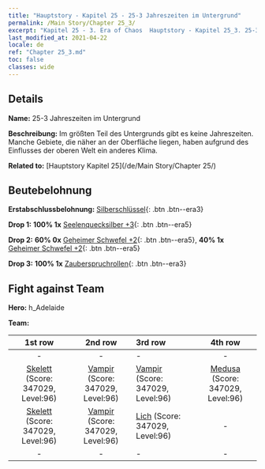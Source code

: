 ```yaml
---
title: "Hauptstory - Kapitel 25 - 25-3 Jahreszeiten im Untergrund"
permalink: /Main Story/Chapter 25_3/
excerpt: "Kapitel 25 - 3. Era of Chaos  Hauptstory - Kapitel 25_3. 25-3 Jahreszeiten im Untergrund"
last_modified_at: 2021-04-22
locale: de
ref: "Chapter 25_3.md"
toc: false
classes: wide
---
```


## Details

 **Name:** 25-3 Jahreszeiten im Untergrund

 **Beschreibung:** Im größten Teil des Untergrunds gibt es keine Jahreszeiten. Manche Gebiete, die näher an der Oberfläche liegen, haben aufgrund des Einflusses der oberen Welt ein anderes Klima.

 **Related to:** [Hauptstory Kapitel 25](/de/Main Story/Chapter 25/)

## Beutebelohnung

 **Erstabschlussbelohnung:** [Silberschlüssel](/ItemsDE/con_693/){: .btn .btn--era3}

 **Drop 1:** **100% 1x** [Seelenquecksilber +3](/ItemsDE/mat_84/){: .btn .btn--era5}

 **Drop 2:** **60% 0x** [Geheimer Schwefel +2](/ItemsDE/mat_78/){: .btn .btn--era5}, **40% 1x** [Geheimer Schwefel +2](/ItemsDE/mat_78/){: .btn .btn--era5}

 **Drop 3:** **100% 1x** [Zauberspruchrollen](/ItemsDE/con_694/){: .btn .btn--era3}


## Fight against Team
 **Hero:** h_Adelaide

 **Team:**


  | 1st row | 2nd row | 3rd row | 4th row |
  |:----:|:----:|:----|:----:|
  | - | - | - | - |
  | [Skelett](/de/units/Skeleton/) (Score: 347029, Level:96)  | [Vampir](/de/units/Vampire/) (Score: 347029, Level:96)  | [Vampir](/de/units/Vampire/) (Score: 347029, Level:96)  | [Medusa](/de/units/Medusa/) (Score: 347029, Level:96)  |
  | [Skelett](/de/units/Skeleton/) (Score: 347029, Level:96)  | [Vampir](/de/units/Vampire/) (Score: 347029, Level:96)  | [Lich](/de/units/Lich/) (Score: 347029, Level:96)  | - |
  | - | - | - | - |


